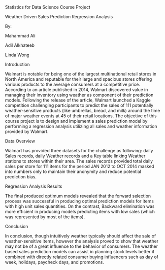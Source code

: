 Statistics for Data Science
Course Project


Weather Driven Sales Prediction
Regression Analysis

By:

Mahammad Ali

Adil Alkhateeb

Linda Wong

Introduction

Walmart is notable for being one of the largest multinational retail stores in North America and reputable for their large and spacious stores offering various products to the average consumers at a competitive price. According to an article published in 2014, Walmart discovered value in managing their inventory using weather as component of their prediction models.
Following the release of the article, Walmart launched a Kaggle competition challenging participants to predict the sales of 111 potentially weather-sensitive products (like umbrellas, bread, and milk) around the time of major weather events at 45 of their retail locations.
The objective of this course project is to design and implement a sales prediction model by performing a regression analysis utilizing all sales and weather information provided by Walmart.

Data Overview

Walmart has provided three datasets for the challenge as following: daily Sales records, daily Weather records and a Key table linking Weather stations to stores within their area. The sales records provided total daily sales per store for 111 items for the period JAN 2012 to OCT 2014 masked into numbers only to maintain their anonymity and reduce potential prediction bias.

Regression Analysis Results

The final produced optimum models revealed that the forward selection process was successful in producing optimal prediction models for items with high unit sales quantities. On the contrast, Backward elimination was more efficient in producing models predicting items with low sales (which was represented by most of the items).

Conclusion

In conclusion, though intuitively weather typically should affect the sale of weather-sensitive items, however the analysis proved to show that weather may not be of a great influence to the behavior of consumers. The weather based sales prediction models can assist in planning stock levels better if combined with directly related consumer buying influencers such as day of week, holidays, paycheck days, and promotions.
